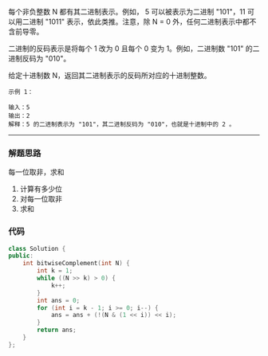 每个非负整数 N 都有其二进制表示。例如， 5 可以被表示为二进制 "101"，11 可以用二进制 "1011" 表示，依此类推。注意，除 N = 0 外，任何二进制表示中都不含前导零。

二进制的反码表示是将每个 1 改为 0 且每个 0 变为 1。例如，二进制数 "101" 的二进制反码为 "010"。

给定十进制数 N，返回其二进制表示的反码所对应的十进制整数。

```case
示例 1：

输入：5
输出：2
解释：5 的二进制表示为 "101"，其二进制反码为 "010"，也就是十进制中的 2 。
```

---

### 解题思路

每一位取非，求和

1. 计算有多少位
2. 对每一位取非
3. 求和

### 代码

```cpp
class Solution {
public:
    int bitwiseComplement(int N) {
        int k = 1;
        while ((N >> k) > 0) {
            k++;
        }
        int ans = 0;
        for (int i = k - 1; i >= 0; i--) {
            ans = ans + (!(N & (1 << i)) << i);
        }
        return ans;
    }
};
```
